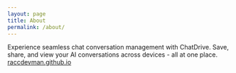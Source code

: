 ```yaml
---
layout: page
title: About
permalink: /about/
---
```


Experience seamless chat conversation management with ChatDrive. Save, share, and view your AI conversations across devices - all at one place. [raccdevman.github.io](https://raccdevman.github.io)
